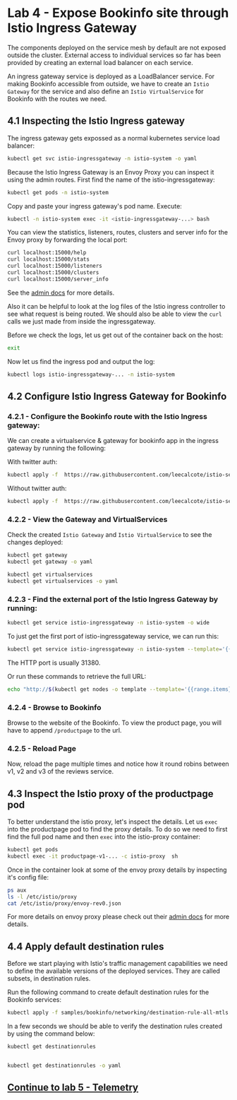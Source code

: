 # Lab 4 - Expose Bookinfo site through Istio Ingress Gateway

The components deployed on the service mesh by default are not exposed outside the cluster. External access to individual services so far has been provided by creating an external load balancer on each service.

An ingress gateway service is deployed as a LoadBalancer service. For making Bookinfo accessible from outside, we have to create an `Istio Gateway` for the service and also define an `Istio VirtualService` for Bookinfo with the routes we need.

## 4.1 Inspecting the Istio Ingress gateway

The ingress gateway gets expossed as a normal kubernetes service load balancer:
```sh
kubectl get svc istio-ingressgateway -n istio-system -o yaml
```

Because the Istio Ingress Gateway is an Envoy Proxy you can inspect it using the admin routes.  First find the name of the istio-ingressgateway:

```sh
kubectl get pods -n istio-system
```
Copy and paste your ingress gateway's pod name. Execute:
```sh
kubectl -n istio-system exec -it <istio-ingressgateway-...> bash
```

You can view the statistics, listeners, routes, clusters and server info for the Envoy proxy by forwarding the local port:

```sh
curl localhost:15000/help
curl localhost:15000/stats
curl localhost:15000/listeners
curl localhost:15000/clusters
curl localhost:15000/server_info
```

See the [admin docs](https://www.envoyproxy.io/docs/envoy/latest/operations/admin) for more details.

Also it can be helpful to look at the log files of the Istio ingress controller to see what request is being routed. We should also be able to view the `curl` calls we just made from inside the ingressgateway. 

Before we check the logs, let us get out of the container back on the host:
```sh
exit
```

Now let us find the ingress pod and output the log:

```sh
kubectl logs istio-ingressgateway-... -n istio-system
```

## 4.2 Configure Istio Ingress Gateway for Bookinfo

### 4.2.1 - Configure the Bookinfo route with the Istio Ingress gateway:

We can create a virtualservice & gateway for bookinfo app in the ingress gateway by running the following:

With twitter auth:
```sh
kubectl apply -f  https://raw.githubusercontent.com/leecalcote/istio-service-mesh-workshop/master/deployment_files/istio-1.0.4/bookinfo-gateway-twitter-auth.yaml
```

Without twitter auth:
```sh
kubectl apply -f  https://raw.githubusercontent.com/leecalcote/istio-service-mesh-workshop/master/deployment_files/istio-1.0.4/bookinfo-gateway.yaml
```

### 4.2.2 - View the Gateway and VirtualServices

Check the created `Istio Gateway` and `Istio VirtualService` to see the changes deployed:
```sh
kubectl get gateway
kubectl get gateway -o yaml

kubectl get virtualservices
kubectl get virtualservices -o yaml
```

### 4.2.3 - Find the external port of the Istio Ingress Gateway by running:

```sh
kubectl get service istio-ingressgateway -n istio-system -o wide
```

To just get the first port of istio-ingressgateway service, we can run this:
```sh
kubectl get service istio-ingressgateway -n istio-system --template='{{(index .spec.ports 1).nodePort}}'
```

The HTTP port is usually 31380.

Or run these commands to retrieve the full URL:

```sh
echo "http://$(kubectl get nodes -o template --template='{{range.items}}{{range.status.addresses}}{{if eq .type "InternalIP"}}{{.address}}{{end}}{{end}}{{end}}'):$(kubectl get svc istio-ingressgateway -n istio-system -o jsonpath='{.spec.ports[1].nodePort}')/productpage"
```

### 4.2.4 - Browse to Bookinfo
Browse to the website of the Bookinfo. To view the product page, you will have to append
`/productpage` to the url.


### 4.2.5 - Reload Page
Now, reload the page multiple times and notice how it round robins between v1, v2 and v3 of the reviews service.


## 4.3 Inspect the Istio proxy of the productpage pod

To better understand the istio proxy, let's inspect the details.  Let us `exec` into the productpage pod to find the proxy details.  To do so we need to first find the full pod name and then `exec` into the istio-proxy container:

```sh
kubectl get pods
kubectl exec -it productpage-v1-... -c istio-proxy  sh
```

Once in the container look at some of the envoy proxy details by inspecting it's config file:

```sh
ps aux
ls -l /etc/istio/proxy
cat /etc/istio/proxy/envoy-rev0.json
```


For more details on envoy proxy please check out their [admin docs](https://www.envoyproxy.io/docs/envoy/v1.5.0/operations/admin) for more details.

## 4.4 Apply default destination rules

Before we start playing with Istio's traffic management capabilities we need to define the available versions of the deployed services. They are called subsets, in destination rules.

Run the following command to create default destination rules for the Bookinfo services:
```sh
kubectl apply -f samples/bookinfo/networking/destination-rule-all-mtls.yaml
```

In a few seconds we should be able to verify the destination rules created by using the command below:

```sh
kubectl get destinationrules


kubectl get destinationrules -o yaml
```


## [Continue to lab 5 - Telemetry](../lab-5/README.md)
